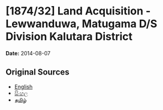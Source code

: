 # [1874/32] Land Acquisition - Lewwanduwa, Matugama D/S Division Kalutara District

**Date:** 2014-08-07

## Original Sources

- [English](https://documents.gov.lk/view/extra-gazettes/2014/8/1874-32_E.pdf)
- [සිංහල](https://documents.gov.lk/view/extra-gazettes/2014/8/1874-32_S.pdf)
- [தமிழ்](https://documents.gov.lk/view/extra-gazettes/2014/8/1874-32_T.pdf)
